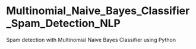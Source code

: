 # Multinomial_Naive_Bayes_Classifier_Spam_Detection_NLP
Spam detection with Multinomial Naive Bayes Classifier using Python
